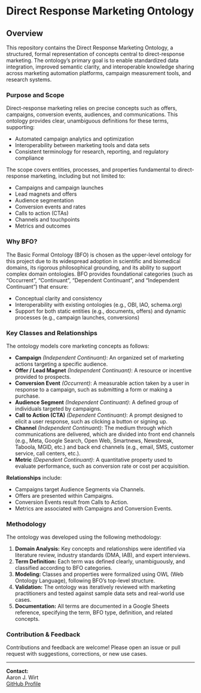 # Direct Response Marketing Ontology

## Overview

This repository contains the Direct Response Marketing Ontology, a structured, formal representation of concepts central to direct-response marketing. The ontology’s primary goal is to enable standardized data integration, improved semantic clarity, and interoperable knowledge sharing across marketing automation platforms, campaign measurement tools, and research systems.

### Purpose and Scope

Direct-response marketing relies on precise concepts such as offers, campaigns, conversion events, audiences, and communications. This ontology provides clear, unambiguous definitions for these terms, supporting:
- Automated campaign analytics and optimization
- Interoperability between marketing tools and data sets
- Consistent terminology for research, reporting, and regulatory compliance

The scope covers entities, processes, and properties fundamental to direct-response marketing, including but not limited to:
- Campaigns and campaign launches
- Lead magnets and offers
- Audience segmentation
- Conversion events and rates
- Calls to action (CTAs)
- Channels and touchpoints
- Metrics and outcomes

### Why BFO?

The Basic Formal Ontology (BFO) is chosen as the upper-level ontology for this project due to its widespread adoption in scientific and biomedical domains, its rigorous philosophical grounding, and its ability to support complex domain ontologies. BFO provides foundational categories (such as “Occurrent”, “Continuant”, “Dependent Continuant”, and “Independent Continuant”) that ensure:
- Conceptual clarity and consistency
- Interoperability with existing ontologies (e.g., OBI, IAO, schema.org)
- Support for both static entities (e.g., documents, offers) and dynamic processes (e.g., campaign launches, conversions)

### Key Classes and Relationships

The ontology models core marketing concepts as follows:

- **Campaign** *(Independent Continuant)*: An organized set of marketing actions targeting a specific audience.
- **Offer / Lead Magnet** *(Independent Continuant)*: A resource or incentive provided to prospects.
- **Conversion Event** *(Occurrent)*: A measurable action taken by a user in response to a campaign, such as submitting a form or making a purchase.
- **Audience Segment** *(Independent Continuant)*: A defined group of individuals targeted by campaigns.
- **Call to Action (CTA)** *(Dependent Continuant)*: A prompt designed to elicit a user response, such as clicking a button or signing up.
- **Channel** *(Independent Continuant)*: The medium through which communications are delivered, which are divided into front end channels (e.g., Meta, Google Search, Open Web, Smartnews, Newsbreak, Taboola, MGID, etc.) and back end channels (e.g., email, SMS, customer service, call centers, etc.). 
- **Metric** *(Dependent Continuant)*: A quantitative property used to evaluate performance, such as conversion rate or cost per acquisition.

**Relationships** include:
- Campaigns target Audience Segments via Channels.
- Offers are presented within Campaigns.
- Conversion Events result from Calls to Action.
- Metrics are associated with Campaigns and Conversion Events.

### Methodology

The ontology was developed using the following methodology:

1. **Domain Analysis:** Key concepts and relationships were identified via literature review, industry standards (DMA, IAB), and expert interviews.
2. **Term Definition:** Each term was defined clearly, unambiguously, and classified according to BFO categories.
3. **Modeling:** Classes and properties were formalized using OWL (Web Ontology Language), following BFO’s top-level structure.
4. **Validation:** The ontology was iteratively reviewed with marketing practitioners and tested against sample data sets and real-world use cases.
5. **Documentation:** All terms are documented in a Google Sheets reference, specifying the term, BFO type, definition, and related concepts.

### Contribution & Feedback

Contributions and feedback are welcome! Please open an issue or pull request with suggestions, corrections, or new use cases.

---

**Contact:**  
Aaron J. Wirt  
[GitHub Profile](https://github.com/aaronjwirt)
